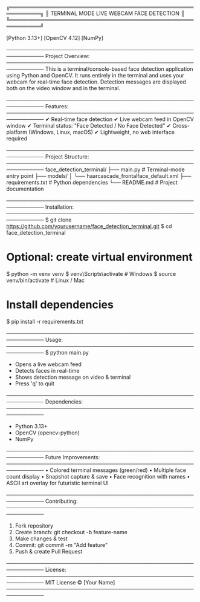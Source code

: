 ╔══════════════════════════════════════════════════════════╗
║          TERMINAL MODE LIVE WEBCAM FACE DETECTION        ║
╚══════════════════════════════════════════════════════════╝

[Python 3.13+]     [OpenCV 4.12]     [NumPy]

────────────────────────────────────────────────────────────
Project Overview:
────────────────────────────────────────────────────────────
This is a terminal/console-based face detection
application using Python and OpenCV. It runs entirely
in the terminal and uses your webcam for real-time
face detection. Detection messages are displayed both
on the video window and in the terminal.

────────────────────────────────────────────────────────────
Features:
────────────────────────────────────────────────────────────
✔ Real-time face detection
✔ Live webcam feed in OpenCV window
✔ Terminal status: "Face Detected / No Face Detected"
✔ Cross-platform (Windows, Linux, macOS)
✔ Lightweight, no web interface required

────────────────────────────────────────────────────────────
Project Structure:
────────────────────────────────────────────────────────────
face_detection_terminal/
├── main.py                     # Terminal-mode entry point
├── models/
│   └── haarcascade_frontalface_default.xml
├── requirements.txt            # Python dependencies
└── README.md                   # Project documentation

────────────────────────────────────────────────────────────
Installation:
────────────────────────────────────────────────────────────
$ git clone https://github.com/yourusername/face_detection_terminal.git
$ cd face_detection_terminal

# Optional: create virtual environment
$ python -m venv venv
$ venv\Scripts\activate        # Windows
$ source venv/bin/activate     # Linux / Mac

# Install dependencies
$ pip install -r requirements.txt

────────────────────────────────────────────────────────────
Usage:
────────────────────────────────────────────────────────────
$ python main.py

- Opens a live webcam feed
- Detects faces in real-time
- Shows detection message on video & terminal
- Press 'q' to quit

────────────────────────────────────────────────────────────
Dependencies:
────────────────────────────────────────────────────────────
- Python 3.13+
- OpenCV (opencv-python)
- NumPy

────────────────────────────────────────────────────────────
Future Improvements:
────────────────────────────────────────────────────────────
• Colored terminal messages (green/red)
• Multiple face count display
• Snapshot capture & save
• Face recognition with names
• ASCII art overlay for futuristic terminal UI

────────────────────────────────────────────────────────────
Contributing:
────────────────────────────────────────────────────────────
1. Fork repository
2. Create branch: git checkout -b feature-name
3. Make changes & test
4. Commit: git commit -m "Add feature"
5. Push & create Pull Request

────────────────────────────────────────────────────────────
License:
────────────────────────────────────────────────────────────
MIT License © [Your Name]
────────────────────────────────────────────────────────────
